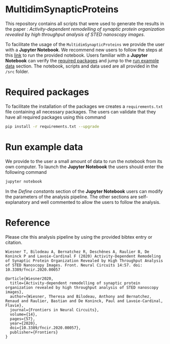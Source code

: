 # MultidimSynapticProteins

This repository contains all scripts that were used to generate the results in the paper : _Activity-dependent remodelling of synaptic protein organization revealed by high throughput analysis of STED nanoscopy images_.

To facilitate the usage of the `MultidimSynapticProteins` we provide the user with a __Jupyter Notebook__. We recommend new users to follow the steps at this [link](https://jupyter.readthedocs.io/en/latest/running.html) to run the provided notebook. Users familiar with a __Jupyter Notebook__ can verify the [required packages](#required-packages) and jump to the [run example data](#run-example) section. The notebook, scripts and data used are all provided in the `/src` folder.

<a id="required-packages"></a>
# Required packages 

To facilitate the installation of the packages we creates a `requirements.txt` file containing all necessary packages. The users can validate that they have all required packages using this command
```bash
pip install -r requirements.txt --upgrade
```

<a id="run-example"></a>
# Run example data

We provide to the user a small amount of data to run the notebook from its own computer. To launch the __Jupyter Notebook__ the users should enter the following command
```bash
jupyter notebook
```

In the _Define constants_ section of the __Jupyter Notebook__ users can modify the parameters of the analysis pipeline. The other sections are self-explanatory and well commented to allow the users to follow the analysis.

# Reference

Please cite this analysis pipeline by using the provided bibtex entry or citation.

```
Wiesner T, Bilodeau A, Bernatchez R, Deschênes A, Raulier B, De Koninck P and Lavoie-Cardinal F (2020) Activity-Dependent Remodeling of Synaptic Protein Organization Revealed by High Throughput Analysis of STED Nanoscopy Images. Front. Neural Circuits 14:57. doi: 10.3389/fncir.2020.00057
```

```
@article{Wiesner2020,
  title={Activity-dependent remodelling of synaptic protein organization revealed by high throughput analysis of STED nanoscopy images},
  author={Wiesner, Theresa and Bilodeau, Anthony and Bernatchez, Renaud and Raulier, Bastian and De Koninck, Paul and Lavoie-Cardinal, Flavie},
  journal={Frontiers in Neural Circuits},
  volume={14},
  pages={57},
  year={2020},
  doi={10.3389/fncir.2020.00057},
  publisher={Frontiers}
}
```
